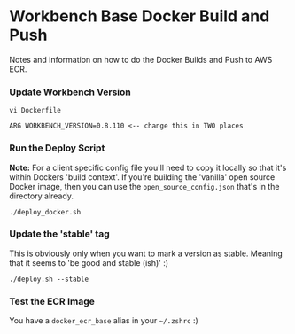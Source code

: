 # Workbench Base Docker Build and Push

Notes and information on how to do the Docker Builds and Push to AWS ECR.

### Update Workbench Version
```
vi Dockerfile

ARG WORKBENCH_VERSION=0.8.110 <-- change this in TWO places
```

### Run the Deploy Script
**Note:** For a client specific config file you'll need to copy it locally so that it's within Dockers 'build context'. If you're building the 'vanilla' open source Docker image, then you can use the `open_source_config.json` that's in the directory already.

```
./deploy_docker.sh
```

### Update the 'stable' tag
This is obviously only when you want to mark a version as stable. Meaning that it seems to 'be good and stable (ish)' :)

```
./deploy.sh --stable
```

### Test the ECR Image
You have a `docker_ecr_base` alias in your `~/.zshrc` :)


